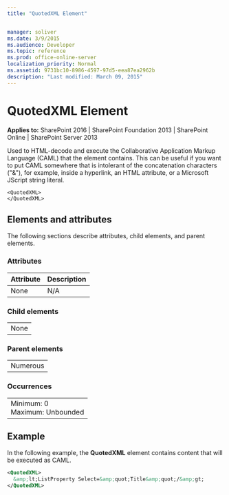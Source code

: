 ```yaml
---
title: "QuotedXML Element"


manager: soliver
ms.date: 3/9/2015
ms.audience: Developer
ms.topic: reference
ms.prod: office-online-server
localization_priority: Normal
ms.assetid: 9731bc10-8986-4597-97d5-eea87ea2962b
description: "Last modified: March 09, 2015"
---
```


# QuotedXML Element

 
  
 **Applies to:** SharePoint 2016 | SharePoint Foundation 2013 | SharePoint Online | SharePoint Server 2013
  
Used to HTML-decode and execute the Collaborative Application Markup Language (CAML) that the element contains. This can be useful if you want to put CAML somewhere that is intolerant of the concatenation characters ("&amp;"), for example, inside a hyperlink, an HTML attribute, or a Microsoft JScript string literal.
  
```
<QuotedXML>
</QuotedXML>
```

## Elements and attributes

The following sections describe attributes, child elements, and parent elements.

### Attributes

|**Attribute**|**Description**|
|:-----|:-----|
|None  <br/> |N/A  <br/> |
   
### Child elements

||
|:-----|
|None |
   
### Parent elements

||
|:-----|
|Numerous |
   
### Occurrences

||
|:-----|
|Minimum: 0  <br/> Maximum: Unbounded  <br/> |
   
## Example

In the following example, the **QuotedXML** element contains content that will be executed as CAML. 
  
```XML
<QuotedXML>
  &amp;lt;ListProperty Select=&amp;quot;Title&amp;quot;/&amp;gt;
</QuotedXML>
```


